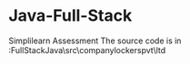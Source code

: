 # Java-Full-Stack
Simplilearn Assessment
The source code is in :FullStackJava\src\companylockerspvt\ltd

